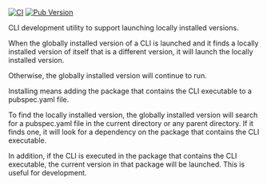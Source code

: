 [![CI](https://github.com/blaugold/cli_launcher/actions/workflows/ci.yaml/badge.svg)](https://github.com/blaugold/cli_launcher/actions/workflows/ci.yaml)
[![Pub Version](https://img.shields.io/pub/v/cli_launcher)](https://pub.dev/packages/cli_launcher)

CLI development utility to support launching locally installed versions.

When the globally installed version of a CLI is launched and it finds a locally
installed version of itself that is a different version, it will launch the
locally installed version.

Otherwise, the globally installed version will continue to run.

Installing means adding the package that contains the CLI executable to a
pubspec.yaml file.

To find the locally installed version, the globally installed version will
search for a pubspec.yaml file in the current directory or any parent directory.
If it finds one, it will look for a dependency on the package that contains the
CLI executable.

In addition, if the CLI is executed in the package that contains the CLI
executable, the current version in that package will be launched. This is useful
for development.
